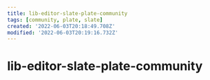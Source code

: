 ```yaml
---
title: lib-editor-slate-plate-community
tags: [community, plate, slate]
created: '2022-06-03T20:18:49.708Z'
modified: '2022-06-03T20:19:16.732Z'
---
```


# lib-editor-slate-plate-community



